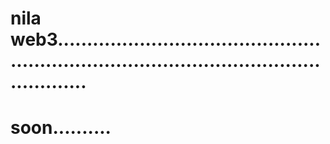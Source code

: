 # nila web3...............................................................................................................
# soon..........
